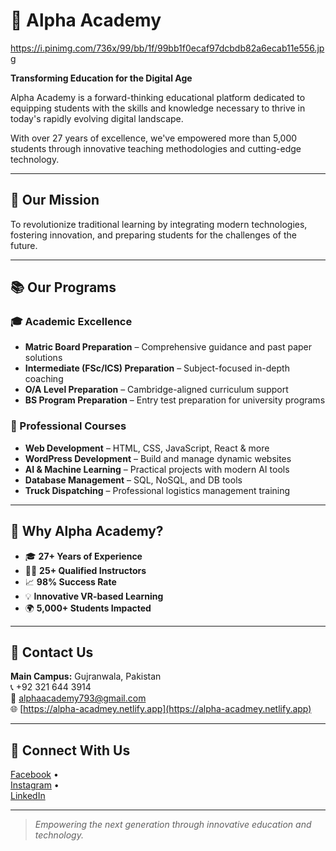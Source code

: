 # 🚀 Alpha Academy
https://i.pinimg.com/736x/99/bb/1f/99bb1f0ecaf97dcbdb82a6ecab11e556.jpg

**Transforming Education for the Digital Age**

Alpha Academy is a forward-thinking educational platform dedicated to equipping students with the skills and knowledge necessary to thrive in today's rapidly evolving digital landscape.

With over 27 years of excellence, we've empowered more than 5,000 students through innovative teaching methodologies and cutting-edge technology.

---

## 🎯 Our Mission

To revolutionize traditional learning by integrating modern technologies, fostering innovation, and preparing students for the challenges of the future.

---

## 📚 Our Programs

### 🎓 Academic Excellence
- **Matric Board Preparation** – Comprehensive guidance and past paper solutions
- **Intermediate (FSc/ICS) Preparation** – Subject-focused in-depth coaching
- **O/A Level Preparation** – Cambridge-aligned curriculum support
- **BS Program Preparation** – Entry test preparation for university programs

### 💼 Professional Courses
- **Web Development** – HTML, CSS, JavaScript, React & more
- **WordPress Development** – Build and manage dynamic websites
- **AI & Machine Learning** – Practical projects with modern AI tools
- **Database Management** – SQL, NoSQL, and DB tools
- **Truck Dispatching** – Professional logistics management training

---

## 🌟 Why Alpha Academy?

- 🎓 **27+ Years of Experience**
- 🧑‍🏫 **25+ Qualified Instructors**
- 📈 **98% Success Rate**
- 💡 **Innovative VR-based Learning**
- 🌍 **5,000+ Students Impacted**

---

## 📍 Contact Us

**Main Campus:** Gujranwala, Pakistan  
📞 +92 321 644 3914  
📧 [alphaacademy793@gmail.com](mailto:alphaacademy793@gmail.com)  
🌐 [https://alpha-acadmey.netlify.app](https://alpha-acadmey.netlify.app)

---

## 🔗 Connect With Us

[Facebook]( https://www.facebook.com/profile.php?id=61564262733660) •  
[Instagram](https://www.instagram.com/alpha_academy19/) •  
[LinkedIn](https://www.linkedin.com)

---

> *Empowering the next generation through innovative education and technology.*

